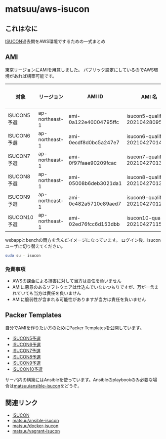 # matsuu/aws-isucon

## これはなに

[ISUCON](https://isucon.net)過去問をAWS環境でするための一式まとめ

## AMI

東京リージョンにAMIを用意しました。
パブリック設定にしているのでAWS環境があれば構築可能です。

| 対象 | リージョン | AMI ID | AMI 名 | SSH接続アカウント |
| --- | --- | --- | --- | --- |
| ISUCON5予選 | ap-northeast-1 | ami-0a122e40004795ffc | isucon5-qualify-20210428095004 | ubuntu |
| ISUCON6予選 | ap-northeast-1 | ami-0ecdf8d0bc5a247e7 | isucon6-qualify-20210427014047 | ubuntu |
| ISUCON7予選 | ap-northeast-1 | ami-0f97faae90209fcac | isucon7-qualify-20210427013933 | ubuntu |
| ISUCON8予選 | ap-northeast-1 | ami-05008b6deb3021da1 | isucon8-qualify-20210427013641 | centos |
| ISUCON9予選 | ap-northeast-1 | ami-0c482a5710c89aed7 | isucon9-qualify-20210427012007 | ubuntu |
| ISUCON10予選 | ap-northeast-1 | ami-02ed76fcc6d153dbb | isucon10-qualify-20210427115313 | ubuntu |

webappとbenchの両方を含んだイメージになっています。
ログイン後、isuconユーザに切り替えてください。

```sh
sudo su - isucon
```

### 免責事項

* AWSの課金による損害に対して当方は責任を負いません
* AMIに悪意のあるソフトウェアは仕込んでいないつもりですが、万が一含まれていても当方は責任を負いません
* AMIに脆弱性が含まれる可能性がありますが当方は責任を負いません

## Packer Templates

自分でAMIを作りたい方のためにPacker Templatesを公開しています。

* [ISUCON5予選](https://github.com/matsuu/aws-isucon5-qualify)
* [ISUCON6予選](https://github.com/matsuu/aws-isucon6-qualify)
* [ISUCON7予選](https://github.com/matsuu/aws-isucon7-qualify)
* [ISUCON8予選](https://github.com/matsuu/aws-isucon8-qualify)
* [ISUCON9予選](https://github.com/matsuu/aws-isucon9-qualify)
* [ISUCON10予選](https://github.com/matsuu/aws-isucon10-qualify)

サーバ内の構築にはAnsibleを使っています。Ansibleのplaybookのみ必要な場合は[matsuu/ansible-isucon](https://github.com/matsuu/ansible-isucon)をどうぞ。

## 関連リンク

* [ISUCON](https://isucon.net/)
* [matsuu/ansible-isucon](https://github.com/matsuu/ansible-isucon)
* [matsuu/docker-isucon](https://github.com/matsuu/docker-isucon)
* [matsuu/vagrant-isucon](https://github.com/matsuu/vagrant-isucon)
